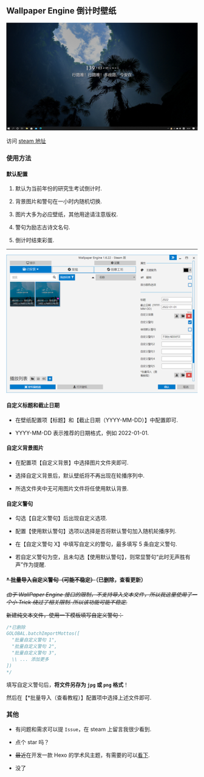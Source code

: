 ## Wallpaper Engine 倒计时壁纸

![运行截图](docs/index.png)

访问 [steam 地址](https://steamcommunity.com/sharedfiles/filedetails/?id=2222111958)

### 使用方法

#### 默认配置

1. 默认为当前年份的研究生考试倒计时.

2. 背景图片和警句在一小时内随机切换.

3. 图片大多为必应壁纸，其他用途请注意版权.

4. 警句为励志古诗文名句.

5. 倒计时结束彩蛋.

---

![自定义](docs/setting.png)

#### 自定义标题和截止日期

- 在壁纸配置项【标题】和【截止日期（YYYY-MM-DD）】中配置即可.

- YYYY-MM-DD 表示推荐的日期格式，例如 2022-01-01.

#### 自定义背景图片

- 在配置项【自定义背景】中选择图片文件夹即可.

- 选择自定义背景后，默认壁纸将不再出现在轮播序列中.

- 所选文件夹中无可用图片文件将任使用默认背景.

#### 自定义警句

- 勾选【自定义警句】后出现自定义选项.

- 配置【使用默认警句】选项以选择是否将默认警句加入随机轮播序列.

- 在【自定义警句 X】中填写自定义的警句，最多填写 5 条自定义警句.

- 若自定义警句为空，且未勾选【使用默认警句】，则常显警句“此时无声胜有声”作为提醒.

#### ~~\* 批量导入自定义警句（可能不稳定）~~（已删除，查看更新）

~~_由于 WallPaper Engine 接口的限制，不支持导入文本文件，所以我这里使用了一个小 Trick 绕过了相关限制. 所以该功能可能不稳定._~~

~~新建纯文本文件，使用一下模板填写自定义警句：~~

```javascript
/*已删除
GOLOBAL.batchImportMottos([
  "批量自定义警句 1",
  "批量自定义警句 2",
  "批量自定义警句 3",
  \\ ... 添加更多
])
*/
```

填写自定义警句后，**将文件另存为 `jpg` 或 `png` 格式**！

然后在【\*批量导入（查看教程）】配置项中选择上述文件即可.


### 其他

* 有问题和需求可以提 `Issue`，在 steam 上留言我很少看到.

* 点个 star 吗？
  
* ~~最近~~在开发一款 Hexo 的学术风主题，有需要的可以[看下](https://github.com/hooozen/hexo-theme-academic).

* 没了
